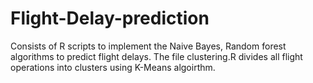 # Flight-Delay-prediction
Consists of R scripts to implement the Naive Bayes, Random forest algorithms to predict flight delays.
The file clustering.R divides all flight operations into clusters using K-Means algoirthm.
